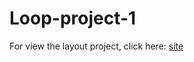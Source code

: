 # Loop-project-1
For view the layout project, click here: [site](https://loopproject1.netlify.app/)
 
